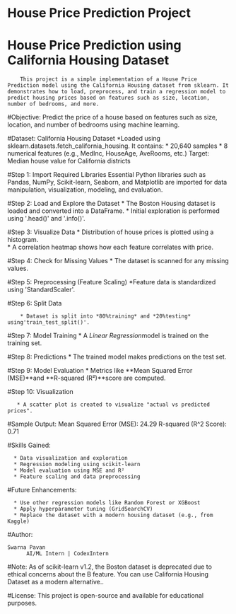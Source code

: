 # House Price Prediction Project
# House Price Prediction using California Housing Dataset
        
        This project is a simple implementation of a House Price Prediction model using the California Housing dataset from sklearn. It demonstrates how to load, preprocess, and train a regression model to predict housing prices based on features such as size, location, number of bedrooms, and more.

#Objective: 
      Predict the price of a house based on features such as size, location, and number of bedrooms using machine learning.

#Dataset:
  California Housing Dataset
      *Loaded using sklearn.datasets.fetch_california_housing. It contains:
          * 20,640 samples
          * 8 numerical features (e.g., MedInc, HouseAge, AveRooms, etc.)
          Target: Median house value for California districts

#Step 1: Import Required Libraries
        Essential Python libraries such as Pandas, NumPy, Scikit-learn, Seaborn, and Matplotlib are imported for data                 manipulation, visualization, modeling, and evaluation.

#Step 2: Load and Explore the Dataset
        * The Boston Housing dataset is loaded and converted into a DataFrame.
        * Initial exploration is performed using '.head()' and '.info()'.

#Step 3: Visualize Data
        * Distribution of house prices is plotted using a histogram.       
        * A correlation heatmap shows how each feature correlates with price.

#Step 4: Check for Missing Values
        * The dataset is scanned for any missing values.

 #Step 5: Preprocessing (Feature Scaling)
        *Feature data is standardized using 'StandardScaler'.

 #Step 6: Split Data

        * Dataset is split into *80%training* and *20%testing* using'train_test_split()'.

#Step 7: Model Training
        * A *Linear Regression*model is trained on the training set.

#Step 8: Predictions
        * The trained model makes predictions on the test set.

 #Step 9: Model Evaluation
      * Metrics like **Mean Squared Error (MSE)**and **R-squared (R²)**score are computed.

#Step 10: Visualization

       * A scatter plot is created to visualize "actual vs predicted prices".

#Sample Output:
         Mean Squared Error (MSE): 24.29
         R-squared (R^2 Score): 0.71

#Skills Gained:

      * Data visualization and exploration
      * Regression modeling using scikit-learn
      * Model evaluation using MSE and R²
      * Feature scaling and data preprocessing

#Future Enhancements:

      * Use other regression models like Random Forest or XGBoost
      * Apply hyperparameter tuning (GridSearchCV)
      * Replace the dataset with a modern housing dataset (e.g., from Kaggle)

 #Author:

    Swarna Pavan
          AI/ML Intern | CodexIntern

#Note:
       As of scikit-learn v1.2, the Boston dataset is deprecated due to ethical concerns about the B feature. You can use  California Housing Dataset as a modern alternative..

#License:
    This project is open-source and available for educational purposes.

